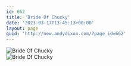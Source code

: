 ```yaml
---
id: 662
title: 'Bride Of Chucky'
date: '2023-03-17T13:45:13+00:00'
layout: page
guid: 'http://new.andydixon.com/?page_id=662'
---
```


![Bride Of Chucky](https://i0.wp.com/assets.g8x2.ldn.idrivee2-23.com/posters/Bride%20Of%20Chucky%2001.jpg?w=1200&ssl=1 "Bride Of Chucky")  
![Bride Of Chucky](https://i0.wp.com/assets.g8x2.ldn.idrivee2-23.com/posters/Bride%20Of%20Chucky%2002.jpg?w=1200&ssl=1 "Bride Of Chucky")